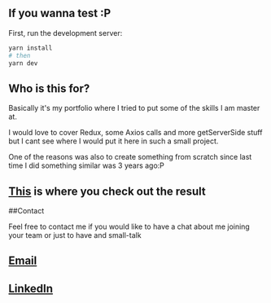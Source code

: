 ## If you wanna test :P

First, run the development server:

```bash
yarn install
# then
yarn dev
```
## Who is this for?
Basically it's my portfolio where I tried to put some of the skills I am master at.

I would love to cover Redux, some Axios calls and more getServerSide stuff
but I cant see where I would put it here in such a small project.

One of the reasons was also to create something from scratch since last time I did something
similar was 3 years ago:P

## [This](www.denis-jakusjev.com) is where you check out the result

##Contact

Feel free to contact me if you would like to have a chat about me joining your team or just to have and small-talk

## [Email](mailto:denis.jakuskev@gmail.com)

## [LinkedIn](https://www.linkedin.com/in/denis-jakusjev/) 
